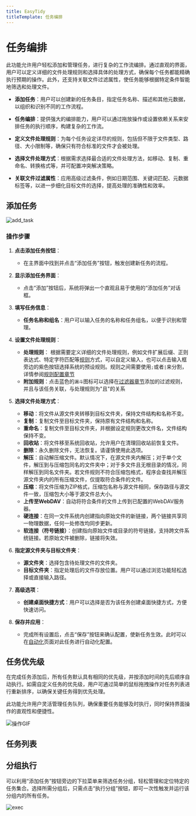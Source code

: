 ```yaml
---
title: EasyTidy
titleTemplate: 任务编排
---
```


# 任务编排

此功能允许用户轻松添加和管理任务，进行复杂的工作流编排。通过直观的界面，用户可以定义详细的文件处理规则和选择具体的处理方式，确保每个任务都能精确执行预期的操作。此外，还支持关联文件过滤属性，使任务能够根据特定条件智能地筛选和处理文件。

- **添加任务**：用户可以创建新的任务条目，指定任务名称、描述和其他元数据，以组织和识别不同的工作流程。
  
- **任务编排**：提供强大的编排能力，用户可以通过拖放操作或设置依赖关系来安排任务的执行顺序，构建复杂的工作流。
  
- **定义文件处理规则**：为每个任务设定详尽的规则，包括但不限于文件类型、路径、大小限制等，确保只有符合标准的文件才会被处理。
  
- **选择文件处理方式**：根据需求选择最合适的文件处理方法，如移动、复制、重命名、转换格式等，并可配置冲突解决策略。
  
- **关联文件过滤属性**：应用高级过滤条件，例如日期范围、关键词匹配、元数据标签等，以进一步细化目标文件的选择，提高处理的准确性和效率。

## 添加任务

![add_task](/images/task_add.png)

### 操作步骤

1. **点击添加任务按钮**：
   - 在主界面中找到并点击“添加任务”按钮，触发创建新任务的流程。

2. **显示添加任务界面**：
   - 点击“添加”按钮后，系统将弹出一个直观且易于使用的“添加任务”对话框。

3. **填写任务信息**：
   - **任务名称和组名**：用户可以输入任务的名称和任务组名，以便于识别和管理。

4. **设置文件处理规则**：
   - **处理规则**： 根据需要定义详细的文件处理规则，例如文件扩展后缀、正则表达式、特定字符匹配等[规则](rules.md)方式，可以自定义输入，也可以点击输入框旁边的紫色按钮选择系统的预设规则。规则之间需要使用`;`或者`|`来分割，详情参阅[规则配置章节](rules.md)
   - **附加规则**：点击蓝色的`漏斗`图标可以选择在[过滤器章节](filter.md)添加的过滤规则，并且与该任务关联，与处理规则为"且"的关系

5. **选择文件处理方式**：
   - **移动**：将文件从源文件夹转移到目标文件夹，保持文件结构和名称不变。
   - **复制**：复制文件至目标文件夹，保持原有文件结构和名称。
   - **重命名**：复制文件至目标文件夹，并根据设定规则更改文件名，文件结构保持不变。
   - **回收站**：将文件移至系统回收站，允许用户在清理回收站前恢复文件。
   - **删除**：永久删除文件，无法恢复。请谨慎使用此选项。
   - **解压**：自动解压缩文件。默认情况下，在源文件夹内解压；对于单个文件，解压到与压缩包同名的文件夹中；对于多文件且无根目录的情况，同样解压到同名文件夹。若文件规则不符合压缩包格式，程序会查找并解压源文件夹内的所有压缩文件，仅提取符合条件的文件。
   - **压缩**：将文件压缩为ZIP格式，压缩包名称与源文件相同，保存路径与源文件一致，压缩包大小等于源文件总大小。
   - **上传至WebDAV**：自动将符合条件的文件上传到已配置的WebDAV服务器。
   - **硬连接**：在同一文件系统内创建指向原始文件的新链接，两个链接共享同一物理数据，任何一处修改均同步更新。
   - **软连接（符号链接）**：创建指向原始文件或目录的符号链接，支持跨文件系统链接。若原始文件被删除，链接将失效。

6. **指定源文件夹与目标文件夹**：
   - **源文件夹**：选择包含待处理文件的文件夹。
   - **目标文件夹**：指定处理后的文件存放位置。用户可以通过浏览功能轻松选择或直接输入路径。

7. **高级选项**：
   - **创建桌面快捷方式**：用户可以选择是否为该任务创建桌面快捷方式，方便快速访问。

8. **保存并应用**：
   - 完成所有设置后，点击“保存”按钮来确认配置，使新任务生效。此时可以在[自动化](automation.md)页面对此任务进行自动化配置。

## 任务优先级

在完成任务添加后，所有任务默认具有相同的优先级，并按添加时间的先后顺序自动执行。如需自定义任务的优先级，用户可通过简单的鼠标拖拽操作对任务列表进行重新排序，以确保关键任务得到优先处理。

此功能允许用户灵活管理任务队列，确保重要任务能够及时执行，同时保持界面操作的直观性和便捷性。

![操作GIF](/images/PixPin_2024-12-26_16-52-31.gif)

## 任务列表

## 分组执行

可以利用“添加任务”按钮旁边的下拉菜单来筛选任务分组，轻松管理和定位特定的任务集合。选择所需分组后，只需点击“执行分组”按钮，即可一次性触发并运行该分组内的所有任务。

![exec](/images/exec.gif)

